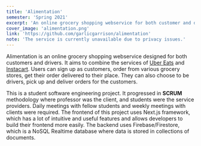 ```yaml
---
title: 'Alimentation'
semester: 'Spring 2021'
excerpt: 'An online grocery shopping webservice for both customer and driver.'
cover_image: 'alimentation.png'
link: 'https://github.com/garlicgarrison/alimentation'
note: 'The service is currently unavailable due to privacy issues.'
---
```


Alimentation is an online grocery shopping webservice designed for both customers and drivers. It aims to combine the services of [Uber Eats](https://www.ubereats.com/) and [Instacart](https://www.instacart.com/). Users can sign up as customers, order from various grocery stores, get their order delivered to their place. They can also choose to be drivers, pick up and deliver orders for the customers.

This is a student software engineering project. It progressed in **SCRUM** methodology where professor was the client, and students were the service providers. Daily meetings with fellow students and weekly meetings with clients were required. The frontend of this project uses Next.js framework, which has a lot of intuitive and useful features and allows developers to build their frontend more easily. The backend uses Firebase/Firestore, which is a NoSQL Realtime database where data is stored in collections of documents.